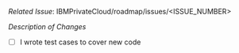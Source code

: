 *Related Issue*: IBMPrivateCloud/roadmap/issues/<ISSUE_NUMBER>

*Description of Changes*

- [ ] I wrote test cases to cover new code
